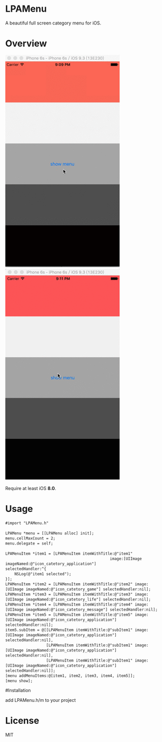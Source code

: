 # LPAMenu
A beautiful full screen category menu for iOS.

# Overview

![snapshot](https://github.com/leeping610/LPAMenu/blob/master/demo_1.gif)
![snapshot](https://github.com/leeping610/LPAMenu/blob/master/demo_2.gif)

Require at least iOS **8.0**.

# Usage

``` objc
#import "LPAMenu.h"

LPAMenu *menu = [[LPAMenu alloc] init];
menu.cellMaxCount = 2;
menu.delegate = self;
    
LPAMenuItem *item1 = [LPAMenuItem itemWithTitle:@"item1"
                                              image:[UIImage imageNamed:@"icon_catetory_application"]
selectedHandler:^{
    NSLog(@"item1 selected");
}];
LPAMenuItem *item2 = [LPAMenuItem itemWithTitle:@"item2" image:[UIImage imageNamed:@"icon_catetory_game"] selectedHandler:nil];
LPAMenuItem *item3 = [LPAMenuItem itemWithTitle:@"item3" image:[UIImage imageNamed:@"icon_catetory_life"] selectedHandler:nil];
LPAMenuItem *item4 = [LPAMenuItem itemWithTitle:@"item4" image:[UIImage imageNamed:@"icon_catetory_message"] selectedHandler:nil];
LPAMenuItem *item5 = [LPAMenuItem itemWithTitle:@"item5" image:[UIImage imageNamed:@"icon_catetory_application"] selectedHandler:nil];
item5.subItem = @[[LPAMenuItem itemWithTitle:@"subItem1" image:[UIImage imageNamed:@"icon_catetory_application"] selectedHandler:nil],
                  [LPAMenuItem itemWithTitle:@"subItem1" image:[UIImage imageNamed:@"icon_catetory_application"] selectedHandler:nil],
                  [LPAMenuItem itemWithTitle:@"subItem1" image:[UIImage imageNamed:@"icon_catetory_application"] selectedHandler:nil]];
[menu addMenuItems:@[item1, item2, item3, item4, item5]];
[menu show];
```

#Installation

add LPAMenu.h/m to your project

# License
MIT
